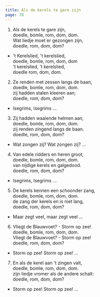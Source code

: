 ```yaml
---
title: Als de kerels te gare zijn
page: 78
---  
```


1. Als de kerels te gare zijn,  
doedle, bomle, rom, dom, dom.  
Wat liedje moet er gezongen zijn,  
doedle, rom, dom, dom?  


- 't Kerelslied, 't kerelslied,  
doedle, bomle, rom, dom, dom  
't kerelslied, 't kerelslied,  
doedle rom, dom, dom.  


2. Ze renden met zessen langs de baan,  
doedle, bomle, rom, dom, dom.  
zij hadden stalen kleeren aan;  
doedle, rom, dom, dom?  

   
- Isegrims, Isegrims ...  


3. Zij hadden waaiende helmen aan,  
doedle, bomle, rom, dom, dom.  
zij renden zingend langs de baan.  
doedle, rom, dom, dom?  


- Wat zongen zij? Wat zongen zij? ...  


4. Van edele ridders en heren groot,  
doedle, bomle, rom, dom, dom.  
van nijdige kerels en galgedood.  
doedle, rom, dom, dom?  


- Isegrims, Isegrims ...  


5. De kerels kennen een schoonder zang,  
doedle, bomle, rom, dom, dom.  
de zang der kerels en is niet lang,  
doedle, rom, dom, dom?  


- Maar zegt veel, maar zegt veel ...  


6. Vliegt de Blauwvoet? - Storm op zee!  
doedle, bomle, rom, dom, dom.  
Vliegt de Blauwvoet? - Storm op zee!  
doedle, rom, dom, dom?  


- Storm op zee! Storm op zee! ...  


7. En als de kerel aan 't zingen valt,  
doedle, bomle, rom, dom, dom.  
zijn liedje vromer als de andere schalt:  
doedle, rom, dom, dom?  


- Storm op zee! Storm op zee! ...  